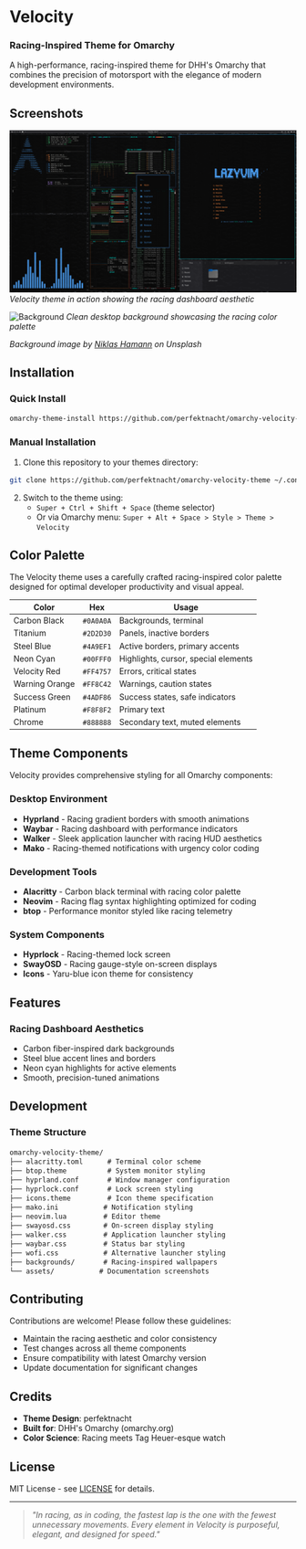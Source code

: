 # Velocity
### Racing-Inspired Theme for Omarchy

A high-performance, racing-inspired theme for DHH's Omarchy that combines the precision of motorsport with the elegance of modern development environments.

## Screenshots

![Velocity Desktop](https://raw.githubusercontent.com/perfektnacht/omarchy-velocity-theme/main/assets/velocity-desktop.png)
*Velocity theme in action showing the racing dashboard aesthetic*

![Background](https://raw.githubusercontent.com/perfektnacht/omarchy-velocity-theme/main/assets/background.png)
*Clean desktop background showcasing the racing color palette*

*Background image by [Niklas Hamann](https://unsplash.com/@niklas_hamann) on Unsplash*

## Installation

### Quick Install
```bash
omarchy-theme-install https://github.com/perfektnacht/omarchy-velocity-theme
```

### Manual Installation
1. Clone this repository to your themes directory:
```bash
git clone https://github.com/perfektnacht/omarchy-velocity-theme ~/.config/omarchy/themes/velocity
```

2. Switch to the theme using:
   - `Super + Ctrl + Shift + Space` (theme selector)
   - Or via Omarchy menu: `Super + Alt + Space > Style > Theme > Velocity`

## Color Palette

The Velocity theme uses a carefully crafted racing-inspired color palette designed for optimal developer productivity and visual appeal.

| Color | Hex | Usage |
|-------|-----|-------|
| Carbon Black | `#0A0A0A` | Backgrounds, terminal |
| Titanium | `#2D2D30` | Panels, inactive borders |
| Steel Blue | `#4A9EF1` | Active borders, primary accents |
| Neon Cyan | `#00FFF0` | Highlights, cursor, special elements |
| Velocity Red | `#FF4757` | Errors, critical states |
| Warning Orange | `#FF8C42` | Warnings, caution states |
| Success Green | `#4ADF86` | Success states, safe indicators |
| Platinum | `#F8F8F2` | Primary text |
| Chrome | `#888888` | Secondary text, muted elements |

## Theme Components

Velocity provides comprehensive styling for all Omarchy components:

### Desktop Environment
- **Hyprland** - Racing gradient borders with smooth animations
- **Waybar** - Racing dashboard with performance indicators
- **Walker** - Sleek application launcher with racing HUD aesthetics
- **Mako** - Racing-themed notifications with urgency color coding

### Development Tools
- **Alacritty** - Carbon black terminal with racing color palette
- **Neovim** - Racing flag syntax highlighting optimized for coding
- **btop** - Performance monitor styled like racing telemetry

### System Components
- **Hyprlock** - Racing-themed lock screen
- **SwayOSD** - Racing gauge-style on-screen displays
- **Icons** - Yaru-blue icon theme for consistency

## Features

### Racing Dashboard Aesthetics
- Carbon fiber-inspired dark backgrounds
- Steel blue accent lines and borders
- Neon cyan highlights for active elements
- Smooth, precision-tuned animations

## Development

### Theme Structure
```
omarchy-velocity-theme/
├── alacritty.toml      # Terminal color scheme
├── btop.theme          # System monitor styling
├── hyprland.conf       # Window manager configuration
├── hyprlock.conf       # Lock screen styling
├── icons.theme         # Icon theme specification
├── mako.ini           # Notification styling
├── neovim.lua         # Editor theme
├── swayosd.css        # On-screen display styling
├── walker.css         # Application launcher styling
├── waybar.css         # Status bar styling
├── wofi.css           # Alternative launcher styling
├── backgrounds/       # Racing-inspired wallpapers
└── assets/           # Documentation screenshots
```

## Contributing

Contributions are welcome! Please follow these guidelines:

- Maintain the racing aesthetic and color consistency
- Test changes across all theme components
- Ensure compatibility with latest Omarchy version
- Update documentation for significant changes

## Credits

- **Theme Design**: perfektnacht
- **Built for**: DHH's Omarchy (omarchy.org)
- **Color Science**: Racing meets Tag Heuer-esque watch

## License

MIT License - see [LICENSE](LICENSE) for details.

---

> *"In racing, as in coding, the fastest lap is the one with the fewest unnecessary movements. Every element in Velocity is purposeful, elegant, and designed for speed."*
